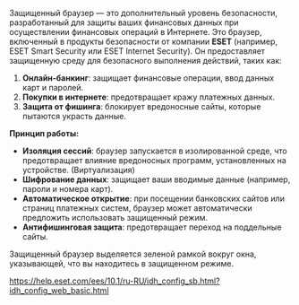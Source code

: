 Защищенный браузер — это дополнительный уровень безопасности, разработанный для защиты ваших финансовых данных при осуществлении финансовых операций в Интернете. Это браузер, включенный в продукты безопасности от компании **ESET** (например, ESET Smart Security или ESET Internet Security). Он предоставляет защищенную среду для безопасного выполнения действий, таких как:
1. **Онлайн-банкинг**: защищает финансовые операции, ввод данных карт и паролей.
2. **Покупки в интернете**: предотвращает кражу платежных данных.
3. **Защита от фишинга**: блокирует вредоносные сайты, которые пытаются украсть данные.

**Принцип работы:**
- **Изоляция сессий**: браузер запускается в изолированной среде, что предотвращает влияние вредоносных программ, установленных на устройстве. (Виртуализация)
- **Шифрование данных**: защищает ваши вводимые данные (например, пароли и номера карт).
- **Автоматическое открытие**: при посещении банковских сайтов или страниц платежных систем, браузер может автоматически предложить использовать защищенный режим.
- **Антифишинговая защита**: предотвращает переход на поддельные сайты.
  
 Защищенный браузер выделяется зеленой рамкой вокруг окна, указывающей, что вы находитесь в защищенном режиме.
 
 https://help.eset.com/ees/10.1/ru-RU/idh_config_sb.html?idh_config_web_basic.html